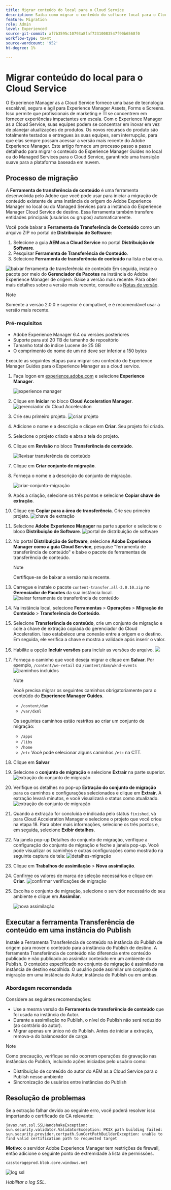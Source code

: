 ```yaml
---
title: Migrar conteúdo do local para o Cloud Service
description: Saiba como migrar o conteúdo do software local para o Cloud Service
feature: Migration
role: Admin
level: Experienced
source-git-commit: af7b3595c10793a8faf72310083547f90b6568f0
workflow-type: tm+mt
source-wordcount: '952'
ht-degree: 1%

---
```


# Migrar conteúdo do local para o Cloud Service

O Experience Manager as a Cloud Service fornece uma base de tecnologia escalável, segura e ágil para Experience Manager Assets, Forms e Screens. Isso permite que profissionais de marketing e TI se concentrem em fornecer experiências impactantes em escala.
Com o Experience Manager as a Cloud Service, suas equipes podem se concentrar em inovar em vez de planejar atualizações de produtos. Os novos recursos do produto são totalmente testados e entregues às suas equipes, sem interrupção, para que elas sempre possam acessar a versão mais recente do Adobe Experience Manager.
Este artigo fornece um processo passo a passo detalhado para migrar o conteúdo do Experience Manager Guides no local ou do Managed Services para o Cloud Service, garantindo uma transição suave para a plataforma baseada em nuvem.

## Processo de migração

A **Ferramenta de transferência de conteúdo** é uma ferramenta desenvolvida pelo Adobe que você pode usar para iniciar a migração de conteúdo existente de uma instância de origem do Adobe Experience Manager no local ou do Managed Services para a instância do Experience Manager Cloud Service de destino.
Essa ferramenta também transfere entidades principais (usuários ou grupos) automaticamente.

Você pode baixar a **Ferramenta de Transferência de Conteúdo** como um arquivo ZIP no portal de **Distribuição de Software**:

1. Selecione a guia **AEM as a Cloud Service** no portal **Distribuição de Software**.
1. Pesquisar **Ferramenta de Transferência de Conteúdo**.
1. Selecione **Ferramenta de transferência de conteúdo** na lista e baixe-a.

![baixar ferramenta de transferência de conteúdo](./assets/content-transfer-tool-software-portal.png)
Em seguida, instale o pacote por meio do **Gerenciador de Pacotes** na instância do Adobe Experience Manager de origem. Baixe a versão mais recente.
Para obter mais detalhes sobre a versão mais recente, consulte as [Notas de versão](https://experienceleague.adobe.com/docs/experience-manager-cloud-service/content/release-notes/release-notes/release-notes-current.html?lang=en).

>[!NOTE]
> 
> Somente a versão 2.0.0 e superior é compatível, e é recomendável usar a versão mais recente.

### Pré-requisitos

* Adobe Experience Manager 6.4 ou versões posteriores
* Suporte para até 20 TB de tamanho de repositório
* Tamanho total do índice Lucene de 25 GB
* O comprimento do nome de um nó deve ser inferior a 150 bytes


Execute as seguintes etapas para migrar seu conteúdo do Experience Manager Guides para o Experience Manager as a cloud service.

1. Faça logon em [experience.adobe.com](https://experience.adobe.com/) e selecione **Experience Manager**.

   ![experience manager](./assets/migration-experience-manager.png)


1. Clique em **Iniciar** no bloco **Cloud Acceleration Manager**.
   ![gerenciador do Cloud Acceleration](./assets/migration-experience-manager-cloud.png)

1. Crie seu primeiro projeto.
   ![criar projeto](./assets/migration-cloud-create-project.png)

1. Adicione o nome e a descrição e clique em **Criar**. Seu projeto foi criado.
1. Selecione o projeto criado e abra a tela do projeto.
1. Clique em **Revisão** no bloco **Transferência de conteúdo**.

   ![Revisar transferência de conteúdo](./assets/migration-content-transfer-review.png)

1. Clique em **Criar conjunto de migração**.

1. Forneça o nome e a descrição do conjunto de migração.


   ![criar-conjunto-migração](./assets/migration-cloud-create-migration-set.png)


1. Após a criação, selecione os três pontos e selecione **Copiar chave de extração**.


1. Clique em **Copiar para a área de transferência**. Crie seu primeiro projeto.
   ![chave de extração](./assets/migration-copy-to-clipboard.png)

1. Selecione **Adobe Experience Manager** na parte superior e selecione o bloco **Distribuição de Software**.
   ![portal de distribuição de software](./assets/migration-software-portal.png)


1. No portal **Distribuição de Software**, selecione **Adobe Experience Manager como a guia Cloud Service**, pesquise &quot;ferramenta de transferência de conteúdo&quot; e baixe o pacote de ferramentas de transferência de conteúdo.

   >[!NOTE]
   >
   >  Certifique-se de baixar a versão mais recente.

1. Carregue e instale o pacote `content-transfer.all-3.0.10.zip` no **Gerenciador de Pacotes** da sua instância local.
   ![baixar ferramenta de transferência de conteúdo](./assets/content-transfer-tool-software-portal.png)


1. Na instância local, selecione **Ferramentas** > **Operações** > **Migração de Conteúdo** > **Transferência de Conteúdo**.


1. Selecione **Transferência de conteúdo**, crie um conjunto de migração e cole a chave de extração copiada do gerenciador do Cloud Acceleration. Isso estabelece uma conexão entre a origem e o destino. Em seguida, ele verifica a chave e mostra a validade após inserir o valor.

1. Habilite a opção **Incluir versões** para incluir as versões do arquivo.
   ![](./assets/migration-create-migration-set.png)

1. Forneça o caminho que você deseja migrar e clique em **Salvar**.
Por exemplo, `/content/we-retail`
ou
   `/content/dam/wknd-events`
   ![caminhos incluídos](./assets/migration-included-paths.png)



   >[!NOTE]
   >
   > Você precisa migrar os seguintes caminhos obrigatoriamente para o conteúdo do **Experience Manager Guides**.

   * `/content/dam`
   * `/var/dxml`

   Os seguintes caminhos estão restritos ao criar um conjunto de migração:
   * `/apps`
   * `/libs`
   * `/home`
   * `/etc` Você pode selecionar alguns caminhos `/etc` na CTT.

1. Clique em **Salvar**
1. Selecione o **conjunto de migração** e selecione **Extrair** na parte superior.
   ![extração do conjunto de migração ](./assets/migration-extract.png)

1. Verifique os detalhes no pop-up **Extração do conjunto de migração** para os caminhos e configurações selecionados e clique em **Extrair**. A extração levará minutos, e você visualizará o status como atualizado.
   ![extração do conjunto de migração](./assets/migration-set-extraction.png)

1. Quando a extração for concluída e indicada pelo status `finished`, vá para Cloud Acceleration Manager e selecione o projeto que você criou na etapa 18.
Para obter mais informações, selecione os três pontos e, em seguida, selecione **Exibir detalhes**.


1. Na janela pop-up Detalhes do conjunto de migração, verifique a configuração do conjunto de migração e feche a janela pop-up. Você pode visualizar os caminhos e outras configurações como mostrado na seguinte captura de tela:
   ![detalhes-migração](./assets/migration-details.png)


1. Clique em **Trabalhos de assimilação** > **Nova assimilação**.
1. Confirme os valores de marca de seleção necessários e clique em **Criar**.
   ![confirmar verificações de migração](./assets/migration-new-ingestion-acknowledge.png)

1. Escolha o conjunto de migração, selecione o servidor necessário do seu ambiente e clique em **Assimilar**.

   ![nova assimilação](./assets/migration-new-ingestion.png)

## Executar a ferramenta Transferência de conteúdo em uma instância do Publish

Instale a Ferramenta Transferência de conteúdo na instância do Publish de origem para mover o conteúdo para a instância do Publish de destino.
A ferramenta Transferência de conteúdo não diferencia entre conteúdo publicado e não publicado ao assimilar conteúdo em um ambiente do Publish. O conteúdo especificado no conjunto de migração é assimilado na instância de destino escolhida. O usuário pode assimilar um conjunto de migração em uma instância do Autor, instância do Publish ou em ambas.

### Abordagem recomendada

Considere as seguintes recomendações:

* Use a mesma versão da **Ferramenta de transferência de conteúdo** que foi usada na instância do Autor.
* Durante a assimilação no Publish, o nível do Publish não será reduzido (ao contrário do autor).
* Migrar apenas um único nó do Publish. Antes de iniciar a extração, remova-a do balanceador de carga.

>[!NOTE]
>
> Como precaução, verifique se não ocorrem operações de gravação nas instâncias do Publish, incluindo ações iniciadas pelo usuário como:
> * Distribuição de conteúdo do autor do AEM as a Cloud Service para o Publish nesse ambiente
> * Sincronização de usuários entre instâncias do Publish


## Resolução de problemas

Se a extração falhar devido ao seguinte erro, você poderá resolver isso importando o certificado de CA relevante:

`javax.net.ssl.SSLHandshakeException: sun.security.validator.ValidatorException: PKIX path building failed: sun.security.provider.certpath.SunCertPathBuilderException: unable to find valid certification path to requested target`

**Motivo**: o servidor Adobe Experience Manager tem restrições de firewall, então adicione o seguinte ponto de extremidade à lista de permissões.

`casstorageprod.blob.core.windows.net`


![log ssl](./assets/migration-ssl-logging.png)


*Habilitar o log SSL.*




